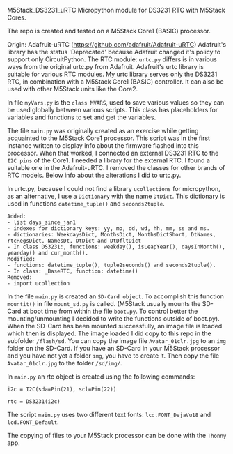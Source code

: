 M5Stack_DS3231_uRTC
 Micropython module for DS3231 RTC with M5Stack Cores.
 
 The repo is created and tested on a M5Stack Core1 (BASIC) processor.

 Origin: Adafruit-uRTC (https://github.com/adafruit/Adafruit-uRTC)
 Adafruit's library has the status 'Deprecated' because Adafruit changed it's policy to support only CircuitPython.
 The RTC module: ```urtc.py``` differs is in various ways from the original urtc.py from Adafruit.
 Adafruit's urtc library is suitable for various RTC modules. My urtc library serves only the DS3231 RTC,
 in combination with a M5Stack Core1 (BASIC) controller. It can also be used with other M5Stack units like the Core2.

 In file ```myVars.py``` is the ```class MVARS```, used to save various values so they can be used 
 globally between various scripts. This class has placeholders for variables and functions to set and get the variables.

 The file ```main.py``` was originally created as an exercise while getting acquainted to the M5Stack Core1 processor.
 This script was in the first instance written to display info about the firmware flashed into this processor. When that worked,
 I connected an external DS3231 RTC to the ```I2C pins``` of the Core1. I needed a library for the external RTC. I found a suitable one in the
 Adafruit-uRTC. I removed the classes for other brands of RTC models. Below info about the alterations I did to urtc.py.


In urtc.py, because I could not find a library ```ucollections``` for micropython,
as an alternative, I use a ```Dictionary``` with the name ```DtDict```. This dictionary is used in functions ```datetime_tuple()``` and
```seconds2tuple```.

```
Added:
- list days_since_jan1
- indexes for dictionary keys: yy, mo, dd, wd, hh, mm, ss and ms.
- dictionaries: WeekdaysDict, MonthsDict, MonthsDictShort, DtNames, rtcRegsDict, NamesDt, DtDict and DtDfltDict
- In class DS3231:, functions: weekday(), isLeapYear(), daysInMonth(), yearday() and cur_month().
Modified:
- functions: datetime_tuple(), tuple2seconds() and seconds2tuple().
- In class: _BaseRTC, function: datetime()
Removed:
- import ucollection
```
In the file ```main.py``` is created an ```SD-Card object```. To accomplish this function ```mountit()``` in file ```mount_sd.py``` is called.
(M5Stack usually mounts the SD-Card at boot time from within the file ```boot.py```. To control better the mounting/unmounting I decided to write the functions outside of boot.py). When the SD-Card has been mounted successfully, an image file is loaded which then is displayed.
The image loaded I did copy to this repo in the subfolder ```/flash/sd```.
You can copy the image file ```Avatar_01clr.jpg``` to an ```img``` folder on the SD-Card. If you have an SD-Card in your M5Stack processor
and you have not yet a folder ```img```, you have to create it. Then copy the file ```Avatar_01clr.jpg``` to the folder ```/sd/img/```.

In ```main.py``` an rtc object is created using the following commands:
```
i2c = I2C(sda=Pin(21), scl=Pin(22))

rtc = DS3231(i2c)
```

The script ```main.py``` uses two different text fonts:
    ```lcd.FONT_DejaVu18```  and ```lcd.FONT_Default```.

The copying of files to your M5Stack processor can be done with the ```Thonny``` app.


